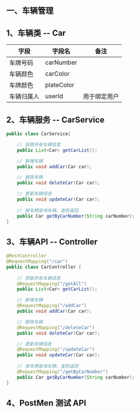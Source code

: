 ## 一、车辆管理

## 1、车辆类 -- Car

| 字段       | 字段名     | 备注         |
| ---------- | ---------- | ------------ |
| 车牌号码   | carNumber  |              |
| 车辆颜色   | carColor   |              |
| 车牌颜色   | plateColor |              |
| 车辆归属人 | userId     | 用于绑定用户 |

## 2、车辆服务 -- CarService

```java
public class CarService{

    // 获取所有车辆信息
    public List<Car> getCarList();

    // 新增车辆
    public void addCar(Car car);

    // 删除车辆
    public void deleteCar(Car car);

    // 更新车辆信息
    public void updateCar(Car car);
    
    // 按车牌查询车辆，查到返回
    public Car getByCarNumber(String carNumber);
}
```

## 3、车辆API -- Controller

```java
@RestController
@RequestMapping("/car")
public class CarController {
	
    // 获取所有车辆信息
    @RequestMapping("/getAll")
    public List<Car> getCarList();

    // 新增车辆
    @RequestMapping("/addCar")
    public void addCar(Car car);

    // 删除车辆
    @RequestMapping("/deleteCar")
    public void deleteCar(Car car);

    // 更新车辆信息
    @RequestMapping("/updateCar")
    public void updateCar(Car car);
    
    // 按车牌查询车辆，查到返回
    @RequestMapping("/getByCarNumber")
    public Car getByCarNumber(String carNumber);
}
```

## 4、PostMen 测试 API
